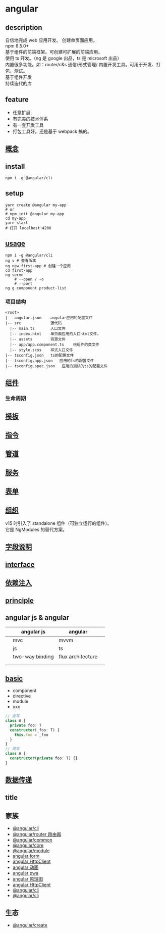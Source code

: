 # angular

## description

自信地完成 web 应用开发。
创建单页面应用。  
npm 8.5.0+  
基于组件的前端框架。可创建可扩展的前端应用。  
使用 ts 开发。（ng 是 google 出品，ts 是 microsoft 出品）  
内置很多功能。如：router/c&s 通信/形式管理/
内置开发工具。可用于开发、打包、测试。  
基于组件开发  
持续迭代的库

## feature

- 任意扩展
- 有完美的技术体系
- 有一套开发工具
- 打包工具好。还是基于 webpack 搞的。

## [概念](/framework/angular/concept/index.html)

## install

`npm i -g @angular/cli`

## setup

```shell
yarn create @angular my-app
# or
# npm init @angular my-app
cd my-app
yarn start
# 打开 localhost:4200
```

## [usage](/framework/angular/usage/index.html)

```shell
npm i -g @angular/cli
ng v # 查看版本
ng new first-app # 创建一个应用
cd first-app
ng serve
    # --open / -o
    # --port
ng g component product-list
```

### 项目结构

```
<root>
|-- angular.json    angular应用的配置文件
|-- src             源代码
  |-- main.ts       入口文件
  |-- index.html    单页面应用的入口html文件。
  |-- assets        资源文件
  |-- app/app.component.ts    根组件的类文件
  |-- style.scss    样式入口文件
|-- tsconfig.json   ts的配置文件
|-- tsconfig.app.json   应用的ts的配置文件
|-- tsconfig.spec.json   应用的测试的ts的配置文件
```

## [组件](/framework/angular/component.html)

### 生命周期

## [模板](/framework/angular/template.html)

## [指令](/framework/angular/directive.html)

## [管道](/framework/angular/pipe.html)

## [服务](/framework/angular/service.html)

## [表单](/framework/angular/form.html)

## [组织](/framework/angular/organization.html)

v15 时引入了 standalone 组件（可独立运行的组件）。  
它是 NgModules 的替代方案。

## [字段说明](/framework/angular/decorator.html)

## [interface](/framework/angular/interface.html)

## [依赖注入](/framework/angular/dependencyInjection.html)

## [principle](/framework/angular/principle/index.html)

## angular js & angular

|     | angular js      | angular           |     |
| --- | --------------- | ----------------- | --- |
|     | mvc             | mvvm              |     |
|     | js              | ts                |     |
|     | two-way binding | flux architecture |     |
|     |                 |                   |     |
|     |                 |                   |     |

## [basic](/framework/angular/basic.html)

- component
- directive
- module
- xxx

```ts
// 全写
class A {
  private foo: T
  constructor(_foo: T) {
    this.foo = _foo
  }
}
// 简写
class A {
  constructor(private foo: T) {}
}
```

## [数据传递](/framework/angular/dataFlow.html)

## title

## 家族

- [@angular/cli](/framework/angular/family/angularCli.html)
- [@angular/router 路由器](/framework/angular/family/angularRouter.html)
- [@angular/common](/framework/angular/family/angularCommon.html)
- [@angular/core](/framework/angular/family/angularCore.html)
- [@angular/module](/framework/angular/family/module.html)
- [angular form](/framework/angular/family/angularCli.html)
- [angular HttpClient](/framework/angular/family/angularCli.html)
- [angular 动画](/framework/angular/family/angularCli.html)
- [angular pwa](/framework/angular/family/angularCli.html)
- [angular 原理图](/framework/angular/family/angularCli.html)
- [angular HttpClient](/framework/angular/family/angularCli.html)
- [@angular/cli](/framework/angular/family/angularCli.html)
- [@angular/cli](/framework/angular/family/angularCli.html)

## 生态

- [@angular/create](/framework/angular/)
